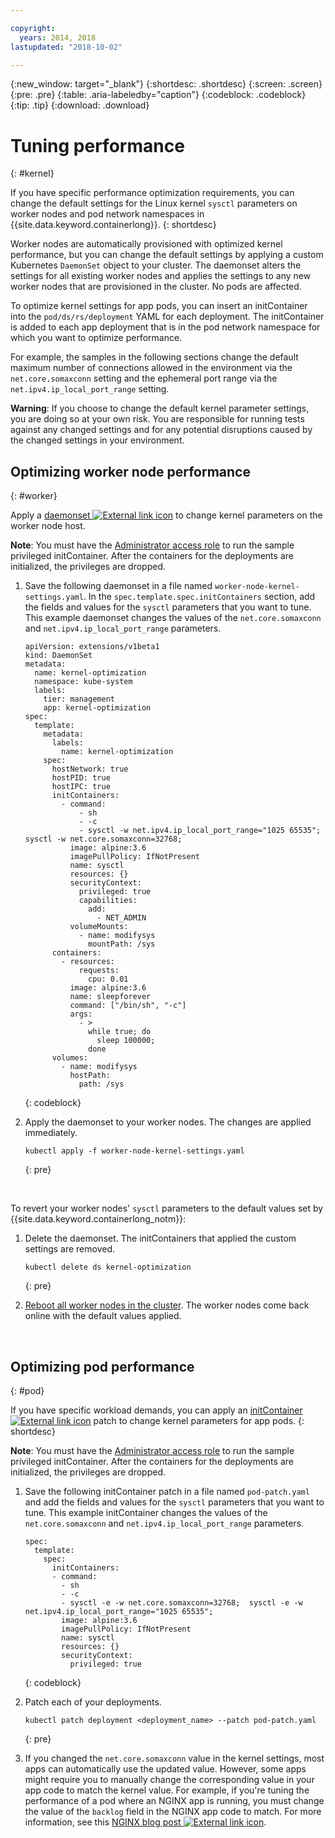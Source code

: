 ```yaml
---

copyright:
  years: 2014, 2018
lastupdated: "2018-10-02"

---
```


{:new_window: target="_blank"}
{:shortdesc: .shortdesc}
{:screen: .screen}
{:pre: .pre}
{:table: .aria-labeledby="caption"}
{:codeblock: .codeblock}
{:tip: .tip}
{:download: .download}

# Tuning performance
{: #kernel}

If you have specific performance optimization requirements, you can change the default settings for the Linux kernel `sysctl` parameters on worker nodes and pod network namespaces in {{site.data.keyword.containerlong}}.
{: shortdesc}

Worker nodes are automatically provisioned with optimized kernel performance, but you can change the default settings by applying a custom Kubernetes `DaemonSet` object to your cluster. The daemonset alters the settings for all existing worker nodes and applies the settings to any new worker nodes that are provisioned in the cluster. No pods are affected.

To optimize kernel settings for app pods, you can insert an initContainer into the `pod/ds/rs/deployment` YAML for each deployment. The initContainer is added to each app deployment that is in the pod network namespace for which you want to optimize performance.

For example, the samples in the following sections change the default maximum number of connections allowed in the environment via the `net.core.somaxconn` setting and the ephemeral port range via the `net.ipv4.ip_local_port_range` setting.

**Warning**: If you choose to change the default kernel parameter settings, you are doing so at your own risk. You are responsible for running tests against any changed settings and for any potential disruptions caused by the changed settings in your environment.

## Optimizing worker node performance
{: #worker}

Apply a [daemonset ![External link icon](../icons/launch-glyph.svg "External link icon")](https://kubernetes.io/docs/concepts/workloads/controllers/daemonset/) to change kernel parameters on the worker node host.

**Note**: You must have the [Administrator access role](cs_users.html#access_policies) to run the sample privileged initContainer. After the containers for the deployments are initialized, the privileges are dropped.

1. Save the following daemonset in a file named `worker-node-kernel-settings.yaml`. In the `spec.template.spec.initContainers` section, add the fields and values for the `sysctl` parameters that you want to tune. This example daemonset changes the values of the `net.core.somaxconn` and `net.ipv4.ip_local_port_range` parameters.
    ```
    apiVersion: extensions/v1beta1
    kind: DaemonSet
    metadata:
      name: kernel-optimization
      namespace: kube-system
      labels:
        tier: management
        app: kernel-optimization
    spec:
      template:
        metadata:
          labels:
            name: kernel-optimization
        spec:
          hostNetwork: true
          hostPID: true
          hostIPC: true
          initContainers:
            - command:
                - sh
                - -c
                - sysctl -w net.ipv4.ip_local_port_range="1025 65535"; sysctl -w net.core.somaxconn=32768;
              image: alpine:3.6
              imagePullPolicy: IfNotPresent
              name: sysctl
              resources: {}
              securityContext:
                privileged: true
                capabilities:
                  add:
                    - NET_ADMIN
              volumeMounts:
                - name: modifysys
                  mountPath: /sys
          containers:
            - resources:
                requests:
                  cpu: 0.01
              image: alpine:3.6
              name: sleepforever
              command: ["/bin/sh", "-c"]
              args:
                - >
                  while true; do
                    sleep 100000;
                  done
          volumes:
            - name: modifysys
              hostPath:
                path: /sys
    ```
    {: codeblock}

2. Apply the daemonset to your worker nodes. The changes are applied immediately.
    ```
    kubectl apply -f worker-node-kernel-settings.yaml
    ```
    {: pre}

<br />

To revert your worker nodes' `sysctl` parameters to the default values set by {{site.data.keyword.containerlong_notm}}:

1. Delete the daemonset. The initContainers that applied the custom settings are removed.
    ```
    kubectl delete ds kernel-optimization
    ```
    {: pre}

2. [Reboot all worker nodes in the cluster](cs_cli_reference.html#cs_worker_reboot). The worker nodes come back online with the default values applied.

<br />


## Optimizing pod performance
{: #pod}

If you have specific workload demands, you can apply an [initContainer ![External link icon](../icons/launch-glyph.svg "External link icon")](https://kubernetes.io/docs/concepts/workloads/pods/init-containers/) patch to change kernel parameters for app pods.
{: shortdesc}

**Note**: You must have the [Administrator access role](cs_users.html#access_policies) to run the sample privileged initContainer. After the containers for the deployments are initialized, the privileges are dropped.

1. Save the following initContainer patch in a file named `pod-patch.yaml` and add the fields and values for the `sysctl` parameters that you want to tune. This example initContainer changes the values of the `net.core.somaxconn` and `net.ipv4.ip_local_port_range` parameters.
    ```
    spec:
      template:
        spec:
          initContainers:
          - command:
            - sh
            - -c
            - sysctl -e -w net.core.somaxconn=32768;  sysctl -e -w net.ipv4.ip_local_port_range="1025 65535";
            image: alpine:3.6
            imagePullPolicy: IfNotPresent
            name: sysctl
            resources: {}
            securityContext:
              privileged: true
    ```
    {: codeblock}

2. Patch each of your deployments.
    ```
    kubectl patch deployment <deployment_name> --patch pod-patch.yaml
    ```
    {: pre}

3. If you changed the `net.core.somaxconn` value in the kernel settings, most apps can automatically use the updated value. However, some apps might require you to manually change the corresponding value in your app code to match the kernel value. For example, if you're tuning the performance of a pod where an NGINX app is running, you must change the value of the `backlog` field in the NGINX app code to match. For more information, see this [NGINX blog post ![External link icon](../icons/launch-glyph.svg "External link icon")](https://www.nginx.com/blog/tuning-nginx/).
